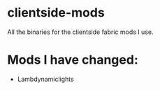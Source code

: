 # clientside-mods
All the binaries for the clientside fabric mods I use.

# Mods I have changed:

 - Lambdynamiclights
